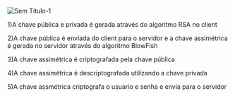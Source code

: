 ![Sem Título-1](https://github.com/PedroVictorAndreoli/RSA/assets/114033109/371a54fb-f8ce-4149-a4a8-b69397b28006)


1)A chave pública e privada é gerada através do algoritmo RSA no client

2)A chave pública é enviada do client para o servidor e a chave assimétrica é gerada no servidor através do algoritmo BlowFish

3)A chave assimétrica é criptografada pela chave pública

4)A chave assimétrica é descriptografada utilizando a chave privada

5)A chave assmétrica criptografa o usuario e senha e envia para o servidor
